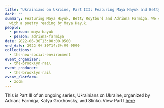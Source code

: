 ```yaml
---
title: "Ukrainians on Ukraine, Part III: Featuring Maya Hayuk and Betty Roytburd "
deck: ""
summary: Featuring Maya Hayuk, Betty Roytburd and Adriana Farmiga. We conclude
  with a poetry reading by Maya Hayuk.
people:
  - person: maya-hayuk
  - person: adriana-farmiga
date: 2022-06-30T13:00:00-0500
end_date: 2022-06-30T14:30:00-0500
collections:
  - the-new-social-environment
event_organizer:
  - the-brooklyn-rail
event_producer:
  - the-brooklyn-rail
event_platform:
  - zoom
---
```

This is Part III of an ongoing series, Ukrainians on Ukraine, organized by Adriana Farmiga, Katya Grokhovsky, and Slinko. View Part I [here](https://brooklynrail.org/events/2022/04/28/ukrainians-on-ukraine/)